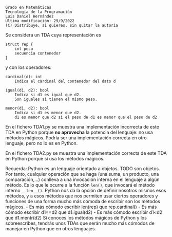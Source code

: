 ```
Grado en Matemáticas
Tecnología de la Programación
Luis Daniel Hernández
Última modificación: 29/9/2022
(C) Distribuye, si quieres, sin quitar la autoría
```


Se considera un TDA cuya representación es

```
struct rep {
    int peso
    secuencia contenedor
}
```

y con los operadores:

```
cardinal(d): int
    Indica el cardinal del contenedor del dato d

igual(d1, d2): bool
    Indica si d1 es igual que d2.
    Son iguales si tienen el mismo peso.

menor(d1, d2): bool
    Indica si d1 es menor que d2.
    d1 es menor que d2 si el peso de d1 es menor que el peso de d2
```


En el fichero TDA1.py se muestra una implementación incorrecta de este TDA en Python porque **no aprovecha** 
la potencia del lenguaje: no usa métodos mágicos. Podría ser una implementación correcta en otro lenguaje, 
pero no lo es en Python.

En el fichero TDA2.py se muestra una implementación correcta de este TDA en Python porque sí usa los métodos mágicos.

Recuerda: Python es un lenguaje orientado a objetos. TODO son objetos. Por tanto, cualquier operación que se haga 
(una suma, un producto, una comparación,...) conlleva a una invocación interna en el lenguaje a algún método. Es lo que le 
ocurre a la función `len()`, que invocará el método interno `__len__()`. Python nos da la opción de
definir nosotros mismos esos métodos, y a esos métodos que nos permiten usar ciertos operadores y funciones de una forma
mucho más cómoda de escribir son los métodos mágicos.
    - Es más cómodo escribir len(rep) que rep.cardinal()
    - Es más cómodo escribir d1==d2 que d1.igual(d2)
    - Es más cómodo escribir d1<d2 que d1.mentr(d2)
Si conoces los métodos mágicos de Python y los sobreescribes, tendrás unos TDAs que serán mucho más cómodos de manejar
en Python que en otros lenguajes.
